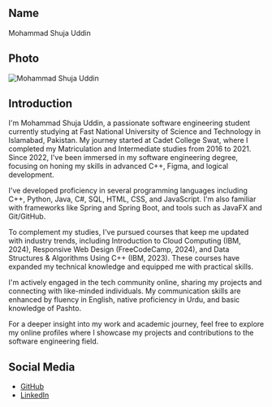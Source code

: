 ## Name
Mohammad Shuja Uddin

## Photo
![Mohammad Shuja Uddin](https://postimg.cc/ygPY68qx)

## Introduction
I'm Mohammad Shuja Uddin, a passionate software engineering student
currently studying at Fast National University of Science and Technology in Islamabad, Pakistan. My journey started at Cadet College Swat, where I completed my Matriculation and Intermediate studies from 2016 to 2021. Since 2022, I've been immersed in my software engineering degree, focusing on honing my skills in advanced C++, Figma, and logical development.

I've developed proficiency in several programming languages including C++, Python, Java, C#, SQL, HTML, CSS, and JavaScript. I'm also familiar with frameworks like Spring and Spring Boot, and tools such as JavaFX and Git/GitHub.

To complement my studies, I've pursued courses that keep me updated with industry trends, including Introduction to Cloud Computing (IBM, 2024), Responsive Web Design (FreeCodeCamp, 2024), and Data Structures & Algorithms Using C++ (IBM, 2023). These courses have expanded my technical knowledge and equipped me with practical skills.

I'm actively engaged in the tech community online, sharing my projects and connecting with like-minded individuals. My communication skills are enhanced by fluency in English, native proficiency in Urdu, and basic knowledge of Pashto.

For a deeper insight into my work and academic journey, feel free to explore my online profiles where I showcase my projects and contributions to the software engineering field.

## Social Media
- [GitHub](https://github.com/shuja609)
- [LinkedIn](https://www.linkedin.com/in/mohammad-shuja-uddin-a95118230?utm_source=share&utm_campaign=share_via&utm_content=profile&utm_medium=android_app)